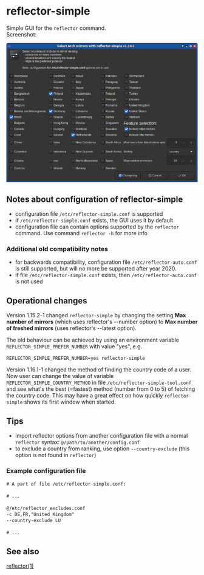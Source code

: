 # reflector-simple

Simple GUI for the `reflector` command.<br>
Screenshot:<br>

![](reflector-simple.png)

## Notes about configuration of reflector-simple

- configuration file `/etc/reflector-simple.conf` is supported
- if `/etc/reflector-simple.conf` exists, the GUI uses it by default
- configuration file can contain options supported by the `reflector` command. Use command `reflector -h` for more info

### Additional old compatibility notes
- for backwards compatibility, configuration file `/etc/reflector-auto.conf` is still supported, but will no more be supported after year 2020.
- if file `/etc/reflector-simple.conf` exists, then `/etc/reflector-auto.conf` is not used

## Operational changes

Version 1.15.2-1 changed `reflector-simple` by changing the setting **Max number of mirrors** (which uses reflector's --number option) to **Max number of freshed mirrors** (uses reflector's --latest option).

The old behaviour can be achieved by using an environment variable `REFLECTOR_SIMPLE_PREFER_NUMBER` with value "yes", e.g.
```
REFLECTOR_SIMPLE_PREFER_NUMBER=yes reflector-simple
```

Version 1.16.1-1 changed the method of finding the country code of a user. Now user can change the value of variable `REFLECTOR_SIMPLE_COUNTRY_METHOD` in file `/etc/reflector-simple-tool.conf` and see what's the best (=fastest) method (number from 0 to 5) of fetching the country code. This may have a great effect on how quickly `reflector-simple` shows its first window when started.

## Tips

- import reflector options from another configuration file with a normal `reflector` syntax: `@/path/to/another/config.conf`
- to exclude a country from ranking, use option `--country-exclude` (this option is not found in `reflector`)

### Example configuration file
```
# A part of file /etc/reflector-simple.conf:

# ...

@/etc/reflector_excludes.conf
-c DE,FR,"United Kingdom"
--country-exclude LU

# ...
```

## See also

[reflector(1)](https://man.archlinux.org/man/reflector.1)
